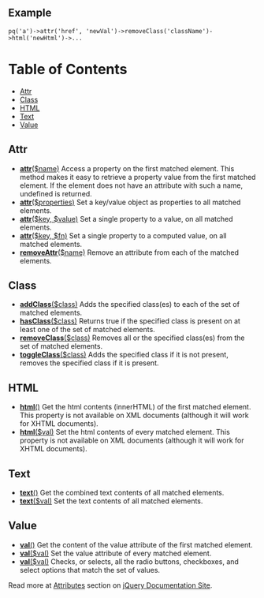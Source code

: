 Example
-------

``` {.prettyprint}
pq('a')->attr('href', 'newVal')->removeClass('className')->html('newHtml')->...
```

Table of Contents
=================

-   [Attr](#Attr)
-   [Class](#Class)
-   [HTML](#HTML)
-   [Text](#Text)
-   [Value](#Value)

Attr
----

-   **[attr](http://docs.jquery.com/Attributes/attr)**[(\$name)](http://docs.jquery.com/Attributes/attr)
    Access a property on the first matched element. This method makes it
    easy to retrieve a property value from the first matched element. If
    the element does not have an attribute with such a name, undefined
    is returned.
-   **[attr](http://docs.jquery.com/Attributes/attr)**[(\$properties)](http://docs.jquery.com/Attributes/attr)
    Set a key/value object as properties to all matched elements.
-   **[attr](http://docs.jquery.com/Attributes/attr)**[(\$key,
    \$value)](http://docs.jquery.com/Attributes/attr) Set a single
    property to a value, on all matched elements.
-   **[attr](http://docs.jquery.com/Attributes/attr)**[(\$key,
    \$fn)](http://docs.jquery.com/Attributes/attr) Set a single property
    to a computed value, on all matched elements.
-   **[removeAttr](http://docs.jquery.com/Attributes/removeAttr)**[(\$name)](http://docs.jquery.com/Attributes/removeAttr)
    Remove an attribute from each of the matched elements.

Class
-----

-   **[addClass](http://docs.jquery.com/Attributes/addClass)**[(\$class)](http://docs.jquery.com/Attributes/addClass)
    Adds the specified class(es) to each of the set of matched elements.
-   **[hasClass](http://docs.jquery.com/Attributes/hasClass)**[(\$class)](http://docs.jquery.com/Attributes/hasClass)
    Returns true if the specified class is present on at least one of
    the set of matched elements.
-   **[removeClass](http://docs.jquery.com/Attributes/removeClass)**[(\$class)](http://docs.jquery.com/Attributes/removeClass)
    Removes all or the specified class(es) from the set of matched
    elements.
-   **[toggleClass](http://docs.jquery.com/Attributes/toggleClass)**[(\$class)](http://docs.jquery.com/Attributes/toggleClass)
    Adds the specified class if it is not present, removes the specified
    class if it is present.

HTML
----

-   **[html](http://docs.jquery.com/Attributes/html)**[()](http://docs.jquery.com/Attributes/html)
    Get the html contents (innerHTML) of the first matched element. This
    property is not available on XML documents (although it will work
    for XHTML documents).
-   **[html](http://docs.jquery.com/Attributes/html)**[(\$val)](http://docs.jquery.com/Attributes/html)
    Set the html contents of every matched element. This property is not
    available on XML documents (although it will work for XHTML
    documents).

Text
----

-   **[text](http://docs.jquery.com/Attributes/text)**[()](http://docs.jquery.com/Attributes/text)
    Get the combined text contents of all matched elements.
-   **[text](http://docs.jquery.com/Attributes/text)**[(\$val)](http://docs.jquery.com/Attributes/text)
    Set the text contents of all matched elements.

Value
-----

-   **[val](http://docs.jquery.com/Attributes/val)**[()](http://docs.jquery.com/Attributes/val)
    Get the content of the value attribute of the first matched element.
-   **[val](http://docs.jquery.com/Attributes/val)**[(\$val)](http://docs.jquery.com/Attributes/val)
    Set the value attribute of every matched element.
-   **[val](http://docs.jquery.com/Attributes/val)**[(\$val)](http://docs.jquery.com/Attributes/val)
    Checks, or selects, all the radio buttons, checkboxes, and select
    options that match the set of values.

Read more at [Attributes](http://docs.jquery.com/Attributes) section on
[jQuery Documentation Site](http://docs.jquery.com/).
